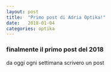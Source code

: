 ```yaml
---
layout: post
title:  "Primo post di Adria Optika!"
date:   2018-01-04
categories: optika
---
```


### finalmente il primo post del 2018

da oggi ogni settimana scrivero un post
